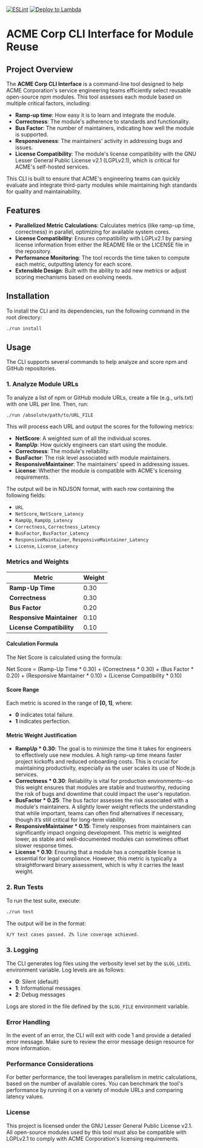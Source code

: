 [![ESLint](https://github.com/matthewl121/CustomRegistry/actions/workflows/eslint.yml/badge.svg?branch=main)](https://github.com/matthewl121/CustomRegistry/actions/workflows/eslint.yml) [![Deploy to Lambda](https://github.com/matthewl121/CustomRegistry/actions/workflows/lambda.yml/badge.svg)](https://github.com/matthewl121/CustomRegistry/actions/workflows/lambda.yml)
# ACME Corp CLI Interface for Module Reuse

## Project Overview

The **ACME Corp CLI Interface** is a command-line tool designed to help ACME Corporation's service engineering teams efficiently select reusable open-source npm modules. This tool assesses each module based on multiple critical factors, including:

- **Ramp-up time**: How easy it is to learn and integrate the module.
- **Correctness**: The module's adherence to standards and functionality.
- **Bus Factor**: The number of maintainers, indicating how well the module is supported.
- **Responsiveness**: The maintainers' activity in addressing bugs and issues.
- **License Compatibility**: The module's license compatibility with the GNU Lesser General Public License v2.1 (LGPLv2.1), which is critical for ACME's self-hosted services.

This CLI is built to ensure that ACME's engineering teams can quickly evaluate and integrate third-party modules while maintaining high standards for quality and maintainability.

## Features

- **Parallelized Metric Calculations**: Calculates metrics (like ramp-up time, correctness) in parallel, optimizing for available system cores.
- **License Compatibility**: Ensures compatibility with LGPLv2.1 by parsing license information from either the README file or the LICENSE file in the repository.
- **Performance Monitoring**: The tool records the time taken to compute each metric, outputting latency for each score.
- **Extensible Design**: Built with the ability to add new metrics or adjust scoring mechanisms based on evolving needs.

## Installation

To install the CLI and its dependencies, run the following command in the root directory:

```bash
./run install
```

## Usage

The CLI supports several commands to help analyze and score npm and GitHub repositories.

### 1. Analyze Module URLs

To analyze a list of npm or GitHub module URLs, create a file (e.g., urls.txt) with one URL per line. Then, run:

```bash
./run /absolute/path/to/URL_FILE
```

This will process each URL and output the scores for the following metrics:

- **NetScore**: A weighted sum of all the individual scores.
- **RampUp**: How quickly engineers can start using the module.
- **Correctness**: The module's reliability.
- **BusFactor**: The risk level associated with module maintainers.
- **ResponsiveMaintainer**: The maintainers' speed in addressing issues.
- **License**: Whether the module is compatible with ACME's licensing requirements.

The output will be in NDJSON format, with each row containing the following fields:

- `URL`
- `NetScore`, `NetScore_Latency`
- `RampUp`, `RampUp_Latency`
- `Correctness`, `Correctness_Latency`
- `BusFactor`, `BusFactor_Latency`
- `ResponsiveMaintainer`, `ResponsiveMaintainer_Latency`
- `License`, `License_Latency`

### Metrics and Weights

| Metric                    | Weight |
|---------------------------|--------|
| **Ramp-Up Time**          | 0.30   |
| **Correctness**           | 0.30   |
| **Bus Factor**            | 0.20   |
| **Responsive Maintainer** | 0.10   |
| **License Compatibility**  | 0.10   |

#### Calculation Formula

The Net Score is calculated using the formula:

Net Score = (Ramp-Up Time * 0.30) + (Correctness * 0.30) + (Bus Factor * 0.20) + (Responsive Maintainer * 0.10) + (License Compatibility * 0.10)

#### Score Range

Each metric is scored in the range of **[0, 1]**, where:
- **0** indicates total failure.
- **1** indicates perfection.

#### Metric Weight Justification
- **RampUp * 0.30**: The goal is to minimize the time it takes for engineers to effectively use new modules. A high ramp-up time means faster project kickoffs and reduced onboarding costs. This is crucial for maintaining productivity, especially as the user scales its use of Node.js services.
- **Correctness * 0.30**:  Reliability is vital for production environments--so this weight ensures that modules are stable and trustworthy, reducing the risk of bugs and downtime that could impact the user's reputation.
- **BusFactor * 0.25**: The bus factor assesses the risk associated with a module's maintainers. A slightly lower weight reflects the understanding that while important, teams can often find alternatives if necessary, though it’s still critical for long-term viability.
- **ResponsiveMaintainer * 0.15**:  Timely responses from maintainers can significantly impact ongoing development. This metric is weighted lower, as stable and well-documented modules can sometimes offset slower response times.
- **License * 0.10**: Ensuring that a module has a compatible license is essential for legal compliance. However, this metric is typically a straightforward binary assessment, which is why it carries the least weight.


### 2. Run Tests

To run the test suite, execute:

```bash
./run test
```

The output will be in the format:

```bash
X/Y test cases passed. Z% line coverage achieved.
```

### 3. Logging

The CLI generates log files using the verbosity level set by the `$LOG_LEVEL` environment variable. Log levels are as follows:

- **0**: Silent (default)
- **1**: Informational messages
- **2**: Debug messages

Logs are stored in the file defined by the `$LOG_FILE` environment variable.

### Error Handling

In the event of an error, the CLI will exit with code 1 and provide a detailed error message. Make sure to review the error message design resource for more information.

### Performance Considerations

For better performance, the tool leverages parallelism in metric calculations, based on the number of available cores. You can benchmark the tool's performance by running it on a variety of module URLs and comparing latency values.

### License

This project is licensed under the GNU Lesser General Public License v2.1. All open-source modules used by this tool must also be compatible with LGPLv2.1 to comply with ACME Corporation's licensing requirements.
